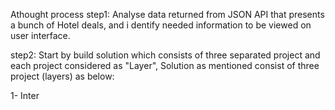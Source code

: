 
Athought process 
step1: Analyse data returned from JSON API that presents a bunch of Hotel deals, and i dentify needed information to be viewed on user interface. 

step2: Start by build solution which consists of three separated project and each project considered as "Layer", Solution as mentioned consist of three project (layers) as below: 

1- Inter
